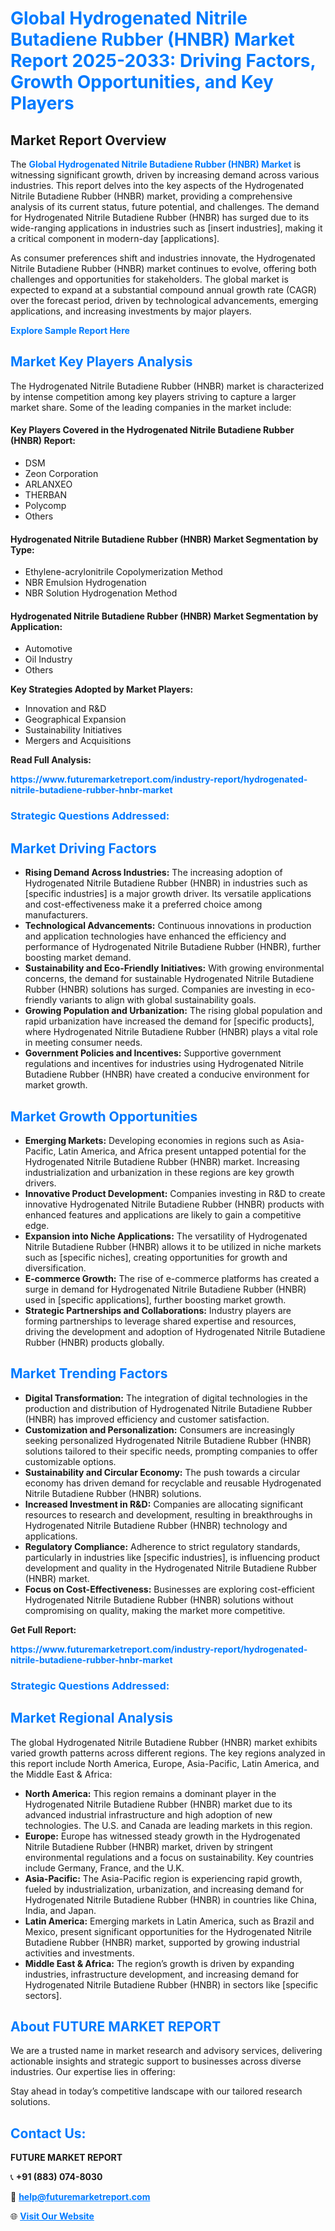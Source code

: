 <h1 style="color: #007BFF;">Global Hydrogenated Nitrile Butadiene Rubber (HNBR) Market Report 2025-2033: Driving Factors, Growth Opportunities, and Key Players</h1>

<section id="overview">
<h2>Market Report Overview</h2>
<p>The <a href="https://www.futuremarketreport.com/industry-report/hydrogenated-nitrile-butadiene-rubber-hnbr-market" style="color: #007BFF; text-decoration: none;"><strong>Global Hydrogenated Nitrile Butadiene Rubber (HNBR) Market</strong></a> is witnessing significant growth, driven by increasing demand across various industries. This report delves into the key aspects of the Hydrogenated Nitrile Butadiene Rubber (HNBR) market, providing a comprehensive analysis of its current status, future potential, and challenges. The demand for Hydrogenated Nitrile Butadiene Rubber (HNBR) has surged due to its wide-ranging applications in industries such as [insert industries], making it a critical component in modern-day [applications].</p>
<p>As consumer preferences shift and industries innovate, the Hydrogenated Nitrile Butadiene Rubber (HNBR) market continues to evolve, offering both challenges and opportunities for stakeholders. The global market is expected to expand at a substantial compound annual growth rate (CAGR) over the forecast period, driven by technological advancements, emerging applications, and increasing investments by major players.</p>
</section>

<section id="overview">
<p><a href="https://www.futuremarketreport.com/request-sample/reportId=55069" style="color: #007BFF; text-decoration: none;"><strong>Explore Sample Report Here</strong></a></p>
</section>

<section id="key-players">
<h2 style="color: #007BFF;">Market Key Players Analysis</h2>
<p>The Hydrogenated Nitrile Butadiene Rubber (HNBR) market is characterized by intense competition among key players striving to capture a larger market share. Some of the leading companies in the market include:</p>
<h4>Key Players Covered in the Hydrogenated Nitrile Butadiene Rubber (HNBR) Report:</h4>
<ul><li>DSM</li><li>Zeon Corporation</li><li>ARLANXEO</li><li>THERBAN</li><li>Polycomp</li><li>Others</li></ul>
<h4>Hydrogenated Nitrile Butadiene Rubber (HNBR) Market Segmentation by Type:</h4>
<ul><li>Ethylene-acrylonitrile Copolymerization Method</li><li>NBR Emulsion Hydrogenation</li><li>NBR Solution Hydrogenation Method</li></ul>

<h4>Hydrogenated Nitrile Butadiene Rubber (HNBR) Market Segmentation by Application:</h4>
<ul><li>Automotive</li><li>Oil Industry</li><li>Others</li></ul>
<p><strong>Key Strategies Adopted by Market Players:</strong></p>
<ul>
<li>Innovation and R&D</li>
<li>Geographical Expansion</li>
<li>Sustainability Initiatives</li>
<li>Mergers and Acquisitions</li>
</ul>
</section>

<section>
<p><strong>Read Full Analysis: </strong></p><a href="https://www.futuremarketreport.com/industry-report/hydrogenated-nitrile-butadiene-rubber-hnbr-market" style="color: #007BFF; text-decoration: none;"><strong>https://www.futuremarketreport.com/industry-report/hydrogenated-nitrile-butadiene-rubber-hnbr-market</strong></a>
<h3 style="color: #007BFF;">Strategic Questions Addressed:</h3>
</section>

<section id="driving-factors">
<h2 style="color: #007BFF;">Market Driving Factors</h2>
<ul>
<li><strong>Rising Demand Across Industries:</strong> The increasing adoption of Hydrogenated Nitrile Butadiene Rubber (HNBR) in industries such as [specific industries] is a major growth driver. Its versatile applications and cost-effectiveness make it a preferred choice among manufacturers.</li>
<li><strong>Technological Advancements:</strong> Continuous innovations in production and application technologies have enhanced the efficiency and performance of Hydrogenated Nitrile Butadiene Rubber (HNBR), further boosting market demand.</li>
<li><strong>Sustainability and Eco-Friendly Initiatives:</strong> With growing environmental concerns, the demand for sustainable Hydrogenated Nitrile Butadiene Rubber (HNBR) solutions has surged. Companies are investing in eco-friendly variants to align with global sustainability goals.</li>
<li><strong>Growing Population and Urbanization:</strong> The rising global population and rapid urbanization have increased the demand for [specific products], where Hydrogenated Nitrile Butadiene Rubber (HNBR) plays a vital role in meeting consumer needs.</li>
<li><strong>Government Policies and Incentives:</strong> Supportive government regulations and incentives for industries using Hydrogenated Nitrile Butadiene Rubber (HNBR) have created a conducive environment for market growth.</li>
</ul>
</section>

<section id="growth-opportunities">
<h2 style="color: #007BFF;">Market Growth Opportunities</h2>
<ul>
<li><strong>Emerging Markets:</strong> Developing economies in regions such as Asia-Pacific, Latin America, and Africa present untapped potential for the Hydrogenated Nitrile Butadiene Rubber (HNBR) market. Increasing industrialization and urbanization in these regions are key growth drivers.</li>
<li><strong>Innovative Product Development:</strong> Companies investing in R&D to create innovative Hydrogenated Nitrile Butadiene Rubber (HNBR) products with enhanced features and applications are likely to gain a competitive edge.</li>
<li><strong>Expansion into Niche Applications:</strong> The versatility of Hydrogenated Nitrile Butadiene Rubber (HNBR) allows it to be utilized in niche markets such as [specific niches], creating opportunities for growth and diversification.</li>
<li><strong>E-commerce Growth:</strong> The rise of e-commerce platforms has created a surge in demand for Hydrogenated Nitrile Butadiene Rubber (HNBR) used in [specific applications], further boosting market growth.</li>
<li><strong>Strategic Partnerships and Collaborations:</strong> Industry players are forming partnerships to leverage shared expertise and resources, driving the development and adoption of Hydrogenated Nitrile Butadiene Rubber (HNBR) products globally.</li>
</ul>
</section>

<section id="trending-factors">
<h2 style="color: #007BFF;">Market Trending Factors</h2>
<ul>
<li><strong>Digital Transformation:</strong> The integration of digital technologies in the production and distribution of Hydrogenated Nitrile Butadiene Rubber (HNBR) has improved efficiency and customer satisfaction.</li>
<li><strong>Customization and Personalization:</strong> Consumers are increasingly seeking personalized Hydrogenated Nitrile Butadiene Rubber (HNBR) solutions tailored to their specific needs, prompting companies to offer customizable options.</li>
<li><strong>Sustainability and Circular Economy:</strong> The push towards a circular economy has driven demand for recyclable and reusable Hydrogenated Nitrile Butadiene Rubber (HNBR) solutions.</li>
<li><strong>Increased Investment in R&D:</strong> Companies are allocating significant resources to research and development, resulting in breakthroughs in Hydrogenated Nitrile Butadiene Rubber (HNBR) technology and applications.</li>
<li><strong>Regulatory Compliance:</strong> Adherence to strict regulatory standards, particularly in industries like [specific industries], is influencing product development and quality in the Hydrogenated Nitrile Butadiene Rubber (HNBR) market.</li>
<li><strong>Focus on Cost-Effectiveness:</strong> Businesses are exploring cost-efficient Hydrogenated Nitrile Butadiene Rubber (HNBR) solutions without compromising on quality, making the market more competitive.</li>
</ul>
</section>

<section>
<p><strong>Get Full Report: </strong></p><a href="https://www.futuremarketreport.com/industry-report/hydrogenated-nitrile-butadiene-rubber-hnbr-market" style="color: #007BFF; text-decoration: none;"><strong>https://www.futuremarketreport.com/industry-report/hydrogenated-nitrile-butadiene-rubber-hnbr-market</strong></a>
<h3 style="color: #007BFF;">Strategic Questions Addressed:</h3>
</section>


<section id="regional-analysis">
<h2 style="color: #007BFF;">Market Regional Analysis</h2>
<p>The global Hydrogenated Nitrile Butadiene Rubber (HNBR) market exhibits varied growth patterns across different regions. The key regions analyzed in this report include North America, Europe, Asia-Pacific, Latin America, and the Middle East & Africa:</p>
<ul>
<li><strong>North America:</strong> This region remains a dominant player in the Hydrogenated Nitrile Butadiene Rubber (HNBR) market due to its advanced industrial infrastructure and high adoption of new technologies. The U.S. and Canada are leading markets in this region.</li>
<li><strong>Europe:</strong> Europe has witnessed steady growth in the Hydrogenated Nitrile Butadiene Rubber (HNBR) market, driven by stringent environmental regulations and a focus on sustainability. Key countries include Germany, France, and the U.K.</li>
<li><strong>Asia-Pacific:</strong> The Asia-Pacific region is experiencing rapid growth, fueled by industrialization, urbanization, and increasing demand for Hydrogenated Nitrile Butadiene Rubber (HNBR) in countries like China, India, and Japan.</li>
<li><strong>Latin America:</strong> Emerging markets in Latin America, such as Brazil and Mexico, present significant opportunities for the Hydrogenated Nitrile Butadiene Rubber (HNBR) market, supported by growing industrial activities and investments.</li>
<li><strong>Middle East & Africa:</strong> The region’s growth is driven by expanding industries, infrastructure development, and increasing demand for Hydrogenated Nitrile Butadiene Rubber (HNBR) in sectors like [specific sectors].</li>
</ul>
</section>

<footer>
<h2 style="color: #007BFF;">About FUTURE MARKET REPORT</h2>
<p>We are a trusted name in market research and advisory services, delivering actionable insights and strategic support to businesses across diverse industries. Our expertise lies in offering:</p>

<p>Stay ahead in today’s competitive landscape with our tailored research solutions.</p>

<h2 style="color: #007BFF;">Contact Us:</h2>
<p><strong>FUTURE MARKET REPORT</strong></p>
<p>📞 <strong>+91 (883) 074-8030</strong></p>
<p>📧 <strong><a href="mailto:help@futuremarketreport.com" style="color: #007BFF;">help@futuremarketreport.com</a></strong></p>
<p>🌐 <strong><a href="https://www.futuremarketreport.com/" style="color: #007BFF;">Visit Our Website</a></strong></p>
</footer>
